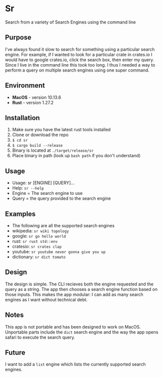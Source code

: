 # Sr
Search from a variety of Search Engines using the command line


## Purpose
I've always found it slow to search for something using a particular search engine. For example, if I wanted to look for a particular crate in crates.io I would have to google crates.io, click the search box, then enter my query. Since I live in the command line this took too long. I thus I needed a way to perform a query on multiple search engines using one super command.

## Environment
* **MacOS** - version 10.13.6
* **Rust** - version 1.27.2

## Installation
1. Make sure you have the latest rust tools installed
2. Clone or download the repo
3. `$ cd sr`
4. `$ cargo build --release`
5. Binary is located at `./target/release/sr`
6. Place binary in path (look up `bash path` if you don't understand)

## Usage
* Usage: sr [ENGINE] [QUERY]...
* Help: `sr --help`
* Engine = The search engine to use
* Query = the query provided to the search engine

## Examples
* The following are all the supported search engines
* wikipedia: `sr wiki topology`
* google: `sr go hello world`
* rust: `sr rust std::env`
* cratesio: `sr crates clap`
* youtube: `sr youtube never gonna give you up`
* dictionary: `sr dict tomato`

## Design
The design is simple. The CLI recieves both the engine requested and the query as a string. The app then chooses a search engine function based on those inputs. This makes the app modular: I can add as many search engines as I want without technical debt. 

## Notes
This app is not portable and has been designed to work on MacOS. Unportable parts include the `dict` search engine and the way the app opens safari to execute the search query.

## Future
I want to add a `list` engine which lists the currently supported search engines. 
